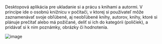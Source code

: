 Desktopová aplikácia pre ukladanie si a prácu s knihami a autormi. 
V princípe ide o osobnú knižnicu v počítači, v ktorej si používateľ môže zaznamenávať svoje obľúbené, aj neobľúbené knihy, autorov, knihy, ktoré si plánuje prečítať alebo má požičané, deliť si ich do kategórii (poličiek), a pridávať si k nim
poznámky, obrázky či hodnotenia.


![image](https://github.com/huzevkova/LibraryViwer-DesktopApp/assets/117742959/6ea18e3e-b180-43e4-95af-0d1f83392f36)

